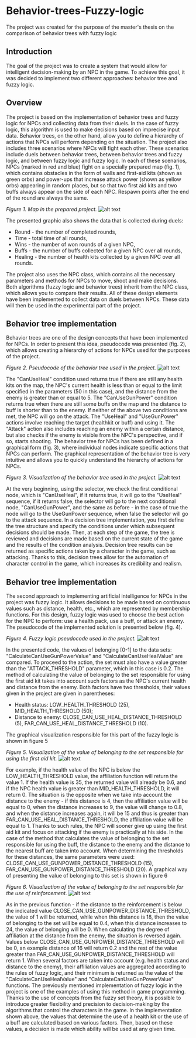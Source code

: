 # Behavior-trees-Fuzzy-logic
 The project was created for the purpose of the master's thesis on the comparison of behavior trees with fuzzy logic

## Introduction
The goal of the project was to create a system that would allow for intelligent decision-making by an NPC in the game. To achieve this goal, it was decided to implement two different approaches: behavior tree and fuzzy logic.

## Overview
The project is based on the implementation of behavior trees and fuzzy logic for NPCs and collecting data from their duels. In the case of fuzzy logic, this algorithm is used to make decisions based on imprecise input data. Behavior trees, on the other hand, allow you to define a hierarchy of actions that NPCs will perform depending on the situation.
The project also includes three scenarios where NPCs will fight each other. These scenarios include duels between behavior trees, between behavior trees and fuzzy logic, and between fuzzy logic and fuzzy logic. In each of these scenarios, NPCs (marked in red and blue) fight on a specially prepared map (fig. 1), which contains obstacles in the form of walls and first-aid kits (shown as green orbs) and power-ups that increase attack power (shown as yellow orbs) appearing in random places, but so that two first aid kits and two buffs always appear on the side of each NPC. Respawn points after the end of the round are always the same. 

*Figure 1. Map in the prepared project.*
![alt text](https://github.com/Nausiz/Behavior-trees-Fuzzy-logic/blob/main/Project/Img/img1.png)

The presented graphic also shows the data that is collected during duels:
* Round - the number of completed rounds,
* Time - total time of all rounds,
* Wins - the number of won rounds of a given NPC,
* Buffs - the number of buffs collected for a given NPC over all rounds,
* Healing - the number of health kits collected by a given NPC over all rounds.

The project also uses the NPC class, which contains all the necessary parameters and methods for NPCs to move, shoot and make decisions. Both algorithms (fuzzy logic and behavior trees) inherit from the NPC class, which allows you to compare their results.
All of these design elements have been implemented to collect data on duels between NPCs. These data will then be used in the experimental part of the project.

## Behavior tree implementation
Behavior trees are one of the design concepts that have been implemented for NPCs. In order to present this idea, pseudocode was presented (fig. 2), which allows creating a hierarchy of actions for NPCs used for the purposes of the project.

*Figure 2. Pseudocode of the behavior tree used in the project.*
![alt text](https://github.com/Nausiz/Behavior-trees-Fuzzy-logic/blob/main/Project/Img/img2.png)

The "CanUseHeal" condition used returns true if there are still any health kits on the map, the NPC's current health is less than or equal to the limit specified in the parameters (50 in this case), and the distance from the enemy is greater than or equal to 5. The "CanUseGunPower" condition returns true when there are still some buffs on the map and the distance to buff is shorter than to the enemy. If neither of the above two conditions are met, the NPC will go on the attack. The "UseHeal" and "UseGunPower" actions involve reaching the target (healthkit or buff) and using it. The "Attack" action also includes reaching an enemy within a certain distance, but also checks if the enemy is visible from the NPC's perspective, and if so, starts shooting.
The behavior tree for NPCs has been defined in a graphical form (fig. 3), where individual nodes indicate specific actions that NPCs can perform. The graphical representation of the behavior tree is very intuitive and allows you to quickly understand the hierarchy of actions for NPCs.

*Figure 3. Visualization of the behavior tree used in the project.*
![alt text](https://github.com/Nausiz/Behavior-trees-Fuzzy-logic/blob/main/Project/Img/img3.png)

At the very beginning, using the selector, we check the first conditional node, which is "CanUseHeal", if it returns true, it will go to the "UseHeal" sequence, if it returns false, the selector will go to the next conditional node, "CanUseGunPower", and the same as before - in the case of true the node will go to the UseGunPower sequence, when false the selector will go to the attack sequence.
In a decision tree implementation, you first define the tree structure and specify the conditions under which subsequent decisions should be made. Then, at each step of the game, the tree is reviewed and decisions are made based on the current state of the game and the results of the condition analysis. Decision tree results can be returned as specific actions taken by a character in the game, such as attacking. Thanks to this, decision trees allow for the automation of character control in the game, which increases its credibility and realism.

## Behavior tree implementation
The second approach to implementing artificial intelligence for NPCs in the project was fuzzy logic. It allows decisions to be made based on continuous values such as distance, health, etc., which are represented by membership functions. For this design, fuzzy logic was used to choose the best action for the NPC to perform: use a health pack, use a buff, or attack an enemy. The pseudocode of the implemented solution is presented below (fig. 4).

*Figure 4. Fuzzy logic pseudocode used in the project.*
![alt text](https://github.com/Nausiz/Behavior-trees-Fuzzy-logic/blob/main/Project/Img/img4.png)

In the presented code, the values of belonging [0-1] to the data sets: "CalculateCanUseGunPowerValue" and "CalculateCanUseHealValue" are compared. To proceed to the action, the set must also have a value greater than the "ATTACK_THRESHOLD" parameter, which in this case is 0.2. The method of calculating the value of belonging to the set responsible for using the first aid kit takes into account such factors as the NPC's current health and distance from the enemy. Both factors have two thresholds, their values given in the project are given in parentheses:
* Health status: LOW_HEALTH_THRESHOLD (25), MID_HEALTH_THRESHOLD (50);
* Distance to enemy: CLOSE_CAN_USE_HEAL_DISTANCE_THRESHOLD (5), FAR_CAN_USE_HEAL_DISTANCE_THRESHOLD (10).

The graphical visualization responsible for this part of the fuzzy logic is shown in figure 5

*Figure 5. Visualization of the value of belonging to the set responsible for using the first aid kit.*
![alt text](https://github.com/Nausiz/Behavior-trees-Fuzzy-logic/blob/main/Project/Img/img5.png)

For example, if the health value of the NPC is below the LOW_HEALTH_THRESHOLD value, the affiliation function will return the value 1. If the health value is 35, the returned value will already be 0.6, and if the NPC health value is greater than MID_HEALTH_THRESHOLD, it will return 0. The situation is the opposite when we take into account the distance to the enemy - if this distance is 4, then the affiliation value will be equal to 0, when the distance increases to 9, the value will change to 0.8, and when the distance increases again, it will be 15 and thus is greater than FAR_CAN_USE_HEAL_DISTANCE_THRESHOLD, the affiliation value will be equal to 1. Thanks to such rules, the NPC will sooner give up using the first aid kit and focus on attacking if the enemy is practically at his side.
In the case of the method that calculates the value of belonging to the set responsible for using the buff, the distance to the enemy and the distance to the nearest buff are taken into account. When determining the thresholds for these distances, the same parameters were used: CLOSE_CAN_USE_GUNPOWER_DISTANCE_THRESHOLD (15), FAR_CAN_USE_GUNPOWER_DISTANCE_THRESHOLD (20). A graphical way of presenting the value of belonging to this set is shown in figure 6

*Figure 6. Visualization of the value of belonging to the set responsible for the use of reinforcement.*
![alt text](https://github.com/Nausiz/Behavior-trees-Fuzzy-logic/blob/main/Project/Img/img6.png)

As in the previous function - if the distance to the reinforcement is below the indicated value CLOSE_CAN_USE_GUNPOWER_DISTANCE_THRESHOLD, the value of 1 will be returned, while when this distance is 18, then the value of belonging to the set will be equal to 0.4, when this distance increases to 24, the value of belonging will be 0. When calculating the degree of affiliation at the distance from the enemy, the situation is reversed again. Values below CLOSE_CAN_USE_GUNPOWER_DISTANCE_THRESHOLD will be 0, an example distance of 16 will return 0.2 and the rest of the value greater than FAR_CAN_USE_GUNPOWER_DISTANCE_THRESHOLD will return 1.
When several factors are taken into account (e.g. health status and distance to the enemy), their affiliation values are aggregated according to the rules of fuzzy logic, and their minimum is returned as the value of the "CalculateCanUseHealValue" and "CalculateCanUseGunPowerValue" functions.
The previously mentioned implementation of fuzzy logic in the project is one of the examples of using this method in game programming. Thanks to the use of concepts from the fuzzy set theory, it is possible to introduce greater flexibility and precision to decision-making by the algorithms that control the characters in the game. In the implementation shown above, the values that determine the use of a health kit or the use of a buff are calculated based on various factors. Then, based on these values, a decision is made which ability will be used at any given time.
